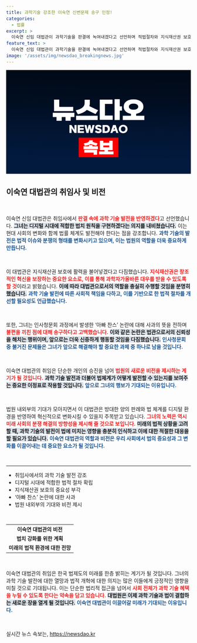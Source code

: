 ```yaml
---
title: 과학기술 강조한 이숙연 신변문제 송구 인정!
categories:
  - 법률
excerpt: >
  이숙연 신임 대법관이 과학기술을 판결에 녹여내겠다고 선언하며 적법절차와 지식재산권 보호에 힘쓰겠다는 포부를 밝혔습니다. ‘아빠 찬스’ 논란에도 사과하며, 미래 사회 분쟁 해결의 새로운 방향을 제시할 것을 다짐했습니다.
feature_text: >
  이숙연 신임 대법관이 과학기술을 판결에 녹여내겠다고 선언하며 적법절차와 지식재산권 보호에 힘쓰겠다는 포부를 밝혔습니다. ‘아빠 찬스’ 논란에도 사과하며, 미래 사회 분쟁 해결의 새로운 방향을 제시할 것을 다짐했습니다.
image: '/assets/img/newsdao_breakingnews.jpg'
---
```


<p><img src="/assets/img/newsdao_breakingnews.jpg" alt="firstkoreanews 속보" /></p>

<h2 data-ke-size="size26">이숙연 대법관의 취임사 및 비전</h2>

<p data-ke-size="size16">&nbsp;</p>

<p>이숙연 신임 대법관은 취임사에서 <b><span style="color: #ee2323;">판결 속에 과학 기술 발전을 반영하겠다</span></b>고 선언했습니다. <b><span style="background-color: #21538527;">그녀는 디지털 시대에 적합한 법치 원칙을 구현하겠다는 의지를 내비쳤습니다.</span></b> 이는 현대 사회의 변화와 함께 법률 체계도 발전해야 한다는 점을 강조합니다. <b><span style="color: #1a5490;">과학 기술의 발전은 법적 이슈와 분쟁의 형태를 변화시키고 있으며, 이는 법원의 역할을 더욱 중요하게 만듭니다.</span></b> </p>

<p data-ke-size="size16">&nbsp;</p>

<p>이 대법관은 지식재산권 보호에 활력을 불어넣겠다고 다짐했습니다. <b><span style="color: #ee2323;">지식재산권은 창조적인 혁신을 보장하는 중요한 요소로, 이를 통해 과학자가올바른 대우를 받을 수 있도록 할 것</span></b>이라고 밝혔습니다. <b><span style="background-color: #21538527;">이에 따라 대법관으로서의 역할을 충실히 수행할 것임을 분명히 했습니다.</span></b> <b><span style="color: #1a5490;">과학 기술 발전에 따른 사회적 책임을 다하고, 이를 기반으로 한 법적 절차를 개선할 필요성도 언급했습니다.</span></b></p>

<p data-ke-size="size16">&nbsp;</p>

<p>또한, 그녀는 인사청문회 과정에서 발생한 ‘아빠 찬스’ 논란에 대해 사과의 뜻을 전하며 <b><span style="color: #ee2323;">불편을 끼친 점에 대해 송구하다고 고백했습니다.</span></b> <b><span style="background-color: #21538527;">이와 같은 논란은 법관으로서의 신뢰성을 해치는 행위이며, 앞으로는 더욱 신중하게 행동할 것임을 다짐했습니다.</span></b> <b><span style="color: #1a5490;">인사청문회 중 불거진 문제들은 그녀가 앞으로 해결해야 할 중요한 과제 중 하나로 남을 것입니다.</span></b></p>

<p data-ke-size="size16">&nbsp;</p>

<p>이숙연 대법관의 취임은 단순한 개인의 승진을 넘어 <b><span style="color: #ee2323;">법원의 새로운 비전을 제시하는 계기가 될 것입니다.</span></b> <b><span style="background-color: #21538527;">과학 기술 발전과 더불어 법체계가 어떻게 발전할 수 있는지를 보여주는 중요한 이정표로 작용할 것입니다.</span></b> <b><span style="color: #1a5490;">앞으로 그녀의 행보가 기대되는 이유입니다.</span></b> </p>

<p data-ke-size="size16">&nbsp;</p>

<p>법원 내외부의 기대가 모아지면서 이 대법관은 방대한 양의 판례와 법 체계를 디지털 환경을 반영하여 혁신적으로 변화시킬 수 있을지 주목받고 있습니다. <b><span style="color: #ee2323;">그녀의 노력은 역시 미래 사회의 분쟁 해결의 방향성을 제시해 줄 것으로 보입니다.</span></b> <b><span style="background-color: #21538527;">미래의 법적 상황을 고려할 때, 과학 기술의 발전이 법에 미치는 영향을 충분히 인식하고 이에 대한 적절한 대응을 할 필요가 있습니다.</span></b> <b><span style="color: #1a5490;">이숙연 대법관의 역할과 비전은 우리 사회에서 법의 중요성과 그 변화를 이끌어내는 데 중요한 요소가 될 것입니다.</span></b></p>

<p data-ke-size="size16">&nbsp;</p>

<hr>

<ul>
  <li>취임사에서의 과학 기술 발전 강조</li>
  <li>디지털 시대에 적합한 법적 절차 확립</li>
  <li>지식재산권 보호의 중요성 부각</li>
  <li>‘아빠 찬스’ 논란에 대한 사과</li>
  <li>법원 내외부의 기대와 비전 제시</li>
</ul>

<p data-ke-size="size16">&nbsp;</p>

<table>
  <tr>
    <td style="text-align: center; height: 17px;"><b>이숙연 대법관의 비전</b></td>
  </tr>
  <tr>
    <td style="text-align: center; height: 17px;"><b>법치 강화를 위한 계획</b></td>
  </tr>
  <tr>
    <td style="text-align: center; height: 17px;"><b>미래의 법적 환경에 대한 전망</b></td>
  </tr>
</table>

<p data-ke-size="size16">&nbsp;</p> 

<p>이숙연 대법관의 취임은 한국 법제도의 미래를 한층 밝히는 계기가 될 것입니다. 그녀의 과학 기술 발전에 대한 열망과 법적 개혁에 대한 의지는 많은 이들에게 긍정적인 영향을 미칠 것으로 기대됩니다. 이는 단순한 법리적 접근을 넘어서 <b><span style="color: #ee2323;">사회 전체가 과학 기술 혜택을 누릴 수 있도록 한다는 약속을 담고 있습니다.</span></b> <b><span style="background-color: #21538527;">대법원은 이제 과학 기술과 법이 결합하는 새로운 장을 열게 될 것입니다.</span></b> <b><span style="color: #1a5490;">이숙연 대법관이 이끌어갈 미래가 기대되는 이유입니다.</span></b> </p>

<p data-ke-size="size16">&nbsp;</p>
실시간 뉴스 속보는, <a href="https://newsdao.kr" rel="dofollow">https://newsdao.kr</a>


